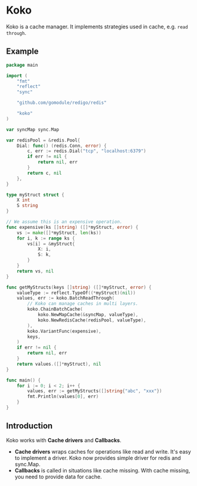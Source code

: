 # Koko
Koko is a cache manager. It implements strategies used in cache, e.g. `read through`.

## Example
```go
package main

import (
	"fmt"
	"reflect"
	"sync"

	"github.com/gomodule/redigo/redis"

	"koko"
)

var syncMap sync.Map

var redisPool = &redis.Pool{
	Dial: func() (redis.Conn, error) {
		c, err := redis.Dial("tcp", "localhost:6379")
		if err != nil {
			return nil, err
		}
		return c, nil
	},
}

type myStruct struct {
	X int
	S string
}

// We assume this is an expensive operation.
func expensive(ks []string) ([]*myStruct, error) {
	vs := make([]*myStruct, len(ks))
	for i, k := range ks {
		vs[i] = &myStruct{
			X: i,
			S: k,
		}
	}
	return vs, nil
}

func getMyStructs(keys []string) ([]*myStruct, error) {
	valueType := reflect.TypeOf((*myStruct)(nil))
	values, err := koko.BatchReadThrough(
		// Koko can manage caches in multi layers.
		koko.ChainBatchCache(
			koko.NewMapCache(&syncMap, valueType),
			koko.NewRedisCache(redisPool, valueType),
		),
		koko.VariantFunc(expensive),
		keys,
	)
	if err != nil {
		return nil, err
	}
	return values.([]*myStruct), nil
}

func main() {
	for i := 0; i < 2; i++ {
		values, err := getMyStructs([]string{"abc", "xxx"})
		fmt.Println(values[0], err)
	}
}
```

## Introduction
Koko works with **Cache drivers** and **Callbacks**.
- **Cache drivers** wraps caches for operations like read and write. It's easy to implement a driver. Koko now provides simple driver for redis and sync.Map.
- **Callbacks** is called in situations like cache missing. With cache missing, you need to provide data for cache.